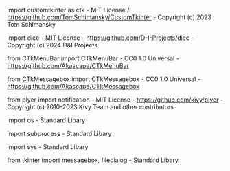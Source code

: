 import customtkinter as ctk - MIT License / https://github.com/TomSchimansky/CustomTkinter - Copyright (c) 2023 Tom Schimansky

import diec - MIT License - https://github.com/D-I-Projects/diec - Copyright (c) 2024 D&I Projects

from CTkMenuBar import CTkMenuBar - CC0 1.0 Universal - https://github.com/Akascape/CTkMenuBar

from CTkMessagebox import CTkMessagebox - CC0 1.0 Universal - https://github.com/Akascape/CTkMessagebox

from plyer import notification - MIT License - https://github.com/kivy/plyer - Copyright (c) 2010-2023 Kivy Team and other contributors

import os - Standard Libary

import subprocess - Standard Libary 

import sys - Standard Libary

from tkinter import messagebox, filedialog - Standard Libary
